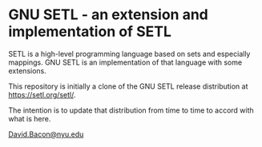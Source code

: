 # GNU SETL - an extension and implementation of SETL

SETL is a high-level programming language based on sets and
especially mappings.  GNU SETL is an implementation of
that language with some extensions.

This repository is initially a clone of the GNU SETL release
distribution at <https://setl.org/setl/>.

The intention is to update that distribution from time to time
to accord with what is here.

<David.Bacon@nyu.edu>
